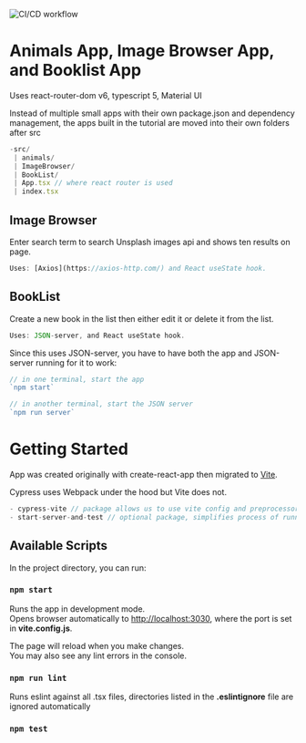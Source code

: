 ![CI/CD workflow](https://github.com/TzolkinB/Modern-React-with-Redux/actions/workflows/cicd.js.yml/badge.svg)

# Animals App, Image Browser App, and Booklist App

Uses react-router-dom v6, typescript 5, Material UI

Instead of multiple small apps with their own package.json and dependency management, the apps built in the tutorial are moved into their own folders after src

```js
-src/
 | animals/
 | ImageBrowser/
 | BookList/
 | App.tsx // where react router is used
 | index.tsx
```

## Image Browser

Enter search term to search Unsplash images api and shows ten results on page.

```js
Uses: [Axios](https://axios-http.com/) and React useState hook.
```

## BookList

Create a new book in the list then either edit it or delete it from the list.

```js
Uses: JSON-server, and React useState hook.
```

Since this uses JSON-server, you have to have both the app and JSON-server running for it to work:

```js
// in one terminal, start the app
`npm start`

// in another terminal, start the JSON server
`npm run server`
```

# Getting Started

App was created originally with create-react-app then migrated to [Vite](https://vitejs.dev/guide/).

Cypress uses Webpack under the hood but Vite does not.

```js
- cypress-vite // package allows us to use vite config and preprocessor for Cypress tests
- start-server-and-test // optional package, simplifies process of running server and tests in parallel
```

## Available Scripts

In the project directory, you can run:

### `npm start`

Runs the app in development mode.\
Opens browser automatically to [http://localhost:3030](http://localhost:3030), where the port is set in **vite.config.js**.

The page will reload when you make changes.\
You may also see any lint errors in the console.

### `npm run lint`

Runs eslint against all .tsx files, directories listed in the **.eslintignore** file are ignored automatically

### `npm test`
